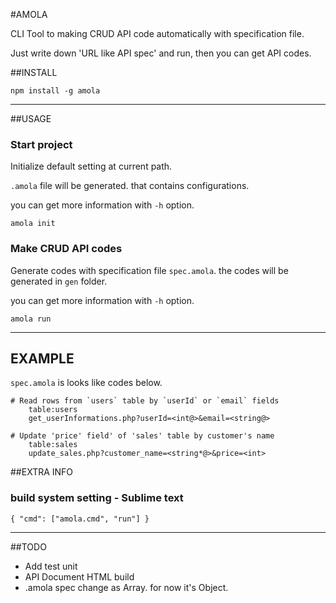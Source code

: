 #AMOLA

CLI Tool to making CRUD API code automatically with specification file.

Just write down 'URL like API spec' and run, then you can get API codes.

##INSTALL

```
npm install -g amola
```

---


##USAGE

### Start project

Initialize default setting at current path.

`.amola` file will be generated. that contains configurations.

you can get more information with `-h` option.

```
amola init
```


### Make CRUD API codes

Generate codes with specification file `spec.amola`. the codes will be generated in `gen` folder.

you can get more information with `-h` option.

```
amola run
```

---

## EXAMPLE

`spec.amola` is looks like codes below.

```
# Read rows from `users` table by `userId` or `email` fields
	table:users
	get_userInformations.php?userId=<int@>&email=<string@>

# Update 'price' field' of 'sales' table by customer's name
	table:sales
	update_sales.php?customer_name=<string*@>&price=<int>
```


##EXTRA INFO


### build system setting - Sublime text

```
{ "cmd": ["amola.cmd", "run"] }
```

---

##TODO

* Add test unit
* API Document HTML build
* .amola spec change as Array. for now it's Object.